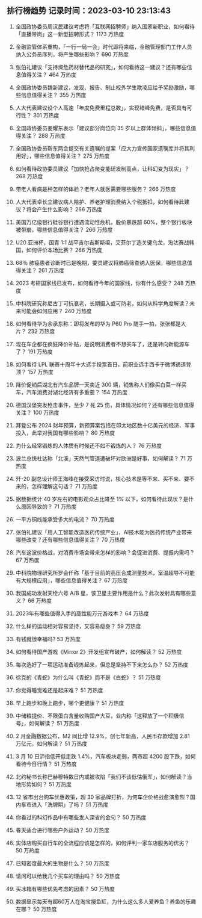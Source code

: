 
## 排行榜趋势 记录时间：2023-03-10 23:13:43
  
  1. 全国政协委员周汉民建议考虑将「互联网招聘师」纳入国家新职业，如何看待「直播带岗」这一新型招聘形式？ 1173 万热度
    
  2. 金融监管体系重构，「一行一局一会」时代即将来临，金融管理部门工作人员纳入公务员序列，将产生哪些影响？ 690 万热度
    
  3. 张伯礼建议「支持濒危药材替代品的研究」，如何看待这一建议？还有哪些信息值得关注？ 464 万热度
    
  4. 全国政协委员魏新建议，发现、报告、制止校外学生欺凌应给予奖励激励，哪些信息值得关注？ 355 万热度
    
  5. 人大代表建议设个人高速「年度免费里程总数」，实现错峰免费，是否具有可行性？ 301 万热度
    
  6. 全国政协委员姜耀东表示「建议部分岗位向 35 岁以上群体倾斜」，哪些信息值得关注？ 288 万热度
    
  7. 全国政协委员靳东两会提交有关遗嘱的提案「应大力宣传国家遗嘱库并将其利用好」，哪些信息值得关注？ 275 万热度
    
  8. 如何看待政协委员建议「加快抢占聚变能研发制高点，让科幻变为现实」？ 268 万热度
    
  9. 带老人看病是种怎样的体验？老年人就医需要哪些服务？ 266 万热度
    
  10. 人大代表卓长立建议病人陪护、养老护理消费纳入个税抵扣，如何看待此建议？将会产生什么影响？ 266 万热度
    
  11. 美国万亿级银行硅谷银行遭遇流动性危机，股价暴跌超 60%，整个银行板块被带崩，哪些信息值得关注？ 266 万热度
    
  12. U20 亚洲杯，国青 1:1 战平吉尔吉斯斯坦，艾菲尔丁造关键乌龙，淘汰赛战韩国，如何评价本场比赛？ 266 万热度
    
  13. 68％ 肺癌患者诊断时已是晚期，委员建议将肺癌筛查纳入医保，哪些信息值得关注？ 261 万热度
    
  14. 2023 考研国家线已发布，如何看待今年的国家线，你有什么感受？ 248 万热度
    
  15. 中科院研究称尼古丁可抗衰老，长期摄入或可防老，如何从科学角度解读？未来可能会如何应用？ 240 万热度
    
  16. 如何看待华为余承东称：即将发布的华为 P60 Pro 随手一拍，张张都是大片？ 232 万热度
    
  17. 现在车企都在疯狂降价补贴，是说明消费者不想买车了，还是转向新能源车了？ 191 万热度
    
  18. 如何看待 LPL 联赛十周年十大选手投票首日，前职业选手西卡于微博通道登顶？ 157 万热度
    
  19. 降价促销后湖北有汽车品牌一天卖近 300 辆，销售称人们像买白菜一样买车，汽车消费对湖北经济有多重要？ 154 万热度
    
  20. 德国汉堡突发枪击事件，至少 7 死 25 伤，具体情况如何？还有哪些信息值得关注？ 100 万热度
    
  21. 拜登公布 2024 财年预算，新预算案包括在印太地区数十亿美元的经济、军事投入，此举对我国有哪些影响？ 80 万热度
    
  22. 为什么经常锻炼的人体质有时候还不如不锻炼的人？ 76 万热度
    
  23. 波兰总统杜达称「北溪」天然气管道遭破坏对欧洲是好事，如何解读？ 71 万热度
    
  24. 歼-20 副总设计师王海峰在接受采访时说，核心技术是等不来、买不来、要不来的，怎样理解这句话？ 71 万热度
    
  25. 据数据统计 40 岁左右的电影观众占比降至 1% 以下，如何看待此现状？是什么原因导致的？ 71 万热度
    
  26. 一平方铜线能承受多大的电流？ 70 万热度
    
  27. 张伯礼建议「用人工智能改造医药传统产业」，AI技术能为医药传统产业带来哪些改变？还有哪些信息值得关注？ 70 万热度
    
  28. 汽车这波价格战，对消费市场会带来怎样的影响？会促进消费、提振内需吗？ 67 万热度
    
  29. 中科院物理研究所罗会仟称「基于目前的高压合成测量技术，室温超导不可能有大规模应用」，哪些信息值得关注？ 67 万热度
    
  30. 我国成功发射天绘六号 A/B 星，该卫星主要作用是什么？此次发射具有哪些意义？ 66 万热度
    
  31. 2023年有哪些值得入手的高性能万元游戏本？ 64 万热度
    
  32. 什么样的运动相对容易坚持，又容易瘦身？ 59 万热度
    
  33. 有钱就很幸福吗? 53 万热度
    
  34. 如何看待国产游戏《Mirror 2》开发组宣布破产，如何解读？ 52 万热度
    
  35. 每次选好了一项运动准备锻炼起来，但总是坚持不下来怎么办？ 52 万热度
    
  36. 徐克的《青蛇》为什么叫《青蛇》而不是《白蛇》？ 51 万热度
    
  37. 你觉得睡觉难还是起床难？ 51 万热度
    
  38. 早上跑步和晚上跑步，哪个更健康？ 51 万热度
    
  39. 中储粮提价、不限蛋白含量收购国产大豆，业内称「这释放了一个积极信号」，如何解读？ 51 万热度
    
  40. 2 月金融数据公布，M2 同比增 12.9%，创七年新高，人民币存款增加 2.81 万亿元，如何解读？ 51 万热度
    
  41. 3 月 10 日沪指低开低走跌 1.4%，汽车板块走弱，两市超 4200 股下跌，如何看待今日行情？ 51 万热度
    
  42. 北约秘书长称巴赫穆特数日内或被攻陷「我们不该低估俄军」，如何解读？当地形势如何？ 51 万热度
    
  43. 12 省市出台购车优惠政策，超 30 家品牌打折，为何车企价格战愈演愈烈？国内车市进入「洗牌期」了吗？ 51 万热度
    
  44. 你看过的科幻作品中有哪些发人深省的金句？ 50 万热度
    
  45. 春天适合进行哪些户外运动？ 50 万热度
    
  46. 实体店购买自行车的全流程应该是怎样的，如何评判一家车店服务的优劣？ 50 万热度
    
  47. 已知密度最大的生物是什么？ 50 万热度
    
  48. 请问可以给我几个买车的理由吗？ 50 万热度
    
  49. 买冰箱有哪些优先考虑的因素？ 50 万热度
    
  50. 数据显示每天有超60万人在淘宝搜鱼缸，为什么这么多人爱养鱼？养鱼的乐趣在哪？ 50 万热度
    